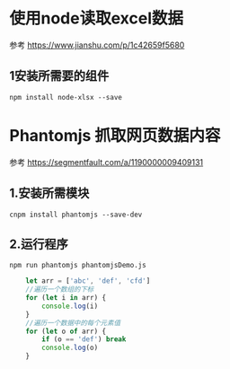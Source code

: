 # 使用node读取excel数据
参考 https://www.jianshu.com/p/1c42659f5680

## 1安装所需要的组件
    npm install node-xlsx --save


# Phantomjs 抓取网页数据内容    
参考 https://segmentfault.com/a/1190000009409131
## 1.安装所需模块
    cnpm install phantomjs --save-dev
## 2.运行程序
    npm run phantomjs phantomjsDemo.js













```js
    let arr = ['abc', 'def', 'cfd']
    //遍历一个数组的下标
    for (let i in arr) {
        console.log(i)
    }
    //遍历一个数据中的每个元素值
    for (let o of arr) {
        if (o == 'def') break
        console.log(o)
    }
```